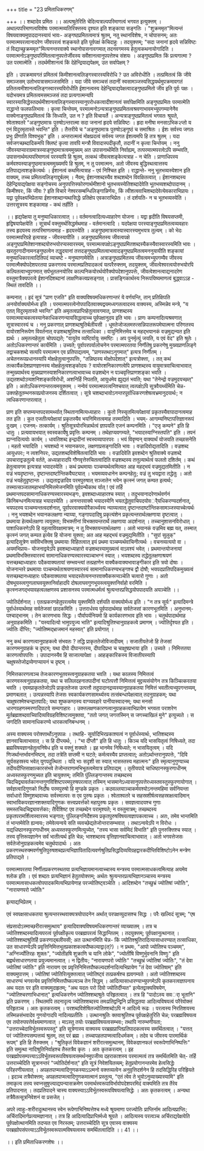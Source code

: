 +++
title = "23 प्रमिताधिकरणम्"

+++
।। शब्दादेव प्रमितः ।। अल्पश्रुतेरिति चेदित्यत्राल्पपरिमाणत्वं भगवत इत्युक्त्तम् । अथाल्पपरिमाणत्वविशेषः परमात्मव्यतिरिक्त्तस्य दृश्यत इति शङ्काया सङ्गतिः । "शुक्रममृत"मित्यन्तं विषयवाक्यमुपाददानस्यायं भावः- अङ्गष्ठप्रमितत्वमात्रं श्रुतम्, नतु स्थानविशेषः, न चोपासनम्; अतः परमात्मपरत्वानादरेण जीवपरत्वं शङ्कयते इति पूर्वपक्षं केचिदाहुः । तदयुक्त्तम्; "सदा जनानां हृदये सन्निविष्टः तं विद्याच्छुक्रममृत"मित्यनन्तरवाक्ये स्थानोपासनावगमात् तदनवगमस्य हेतुत्वकथनायोगादिति । परमात्मनोऽङ्गुष्ठपरिमितत्वानुपपत्तेर्जीवस्य सर्वेशानत्वानुपपत्तेश्च संशयः । अङ्गुष्ठप्रमितः किं प्रत्यगात्मा ? उत परमात्मेति । तदर्थमीशानत्वं किं देहेन्द्रियाद्यपेक्षम्, उत सर्वापेक्षम् ?

इति । उपक्रमावगतं प्रमितत्वं किमीशानत्वलिङ्गस्वारस्यविरोधि ? उत अविरोधीति । तत्प्रमितत्वं किं जीवे समञ्जसम् उतोभयत्रासमञ्जसमिति । यदा जीवे समञ्चसं तदानीं स्वसामञ्जस्यसिद्धयर्थमुपक्रमावगतं प्रतितत्वमीशानत्वलिङ्गस्वारस्यविरोधीति ईशानत्वस्य देहेन्द्रियाद्यपेक्षत्वादङ्गुष्ठप्रमितो जीव इति पूर्वः पक्षः । यदोभयमत्र प्रमितत्वमसमञ्जसं तदा प्रत्यगात्मन्यपि स्वारस्यासिद्धेस्तदर्थमीशानत्वलिङ्गस्वारस्यानुपरोधकत्वादीशानत्वं सर्वापेक्षमिति अङ्गुष्ठप्रमितः परमात्मेति राद्धान्ते फलफलिभावः । कृत्वा चिन्तेयम्, परमात्मनोऽन्यत्राङ्गुष्ठप्रमितत्वश्रवणाभावमभ्युपगम्यानेनैव वाक्येनाङ्गुष्ठप्रमितत्वं किं सिध्यति, उत न ? इति विचायर्ते । अन्यत्राङ्गुष्ठप्रमितत्वं भगवतः श्रूयते, श्वेताश्वतरे "अङ्गुष्ठमात्रः पुरुषोऽन्तरात्मा सदा जनानां हृदये सन्निविष्टः । हृदा मनीषा मनसाऽभिक२प्तो य एनं विदुरमृतास्ते भवन्ति" इति । तैत्तरीये च "अङ्गुष्ठमात्रः पुरुषोऽङ्गुष्ठं च समाश्रितः । ईशः सर्वस्य जगतः प्रभुः प्रीणाति विश्वभुक्" इति । अन्तरात्मत्वं मोक्षप्रदत्वं सर्वस्य जगत ईशत्वमपि हि तत्र श्रुतम् । यदा सर्वजगच्छब्दादिकमपि क्लिष्टं कृत्वा तावपि मन्त्रौ विवादास्पदीकृतौ, तदानीं न कृत्वा चिन्तेयम् । ननु जीवस्याप्याराग्रमात्रस्याङ्गुष्ठमात्रत्वममुख्यम् अत उपासनार्थमिति निर्वाह्यम्, तत्परमात्मपरत्वेऽपि सम्भवति, उपासनार्थमल्पपरिमाणत्वं परस्यापि हि श्रुतम्, तत्कथं जीवत्वशङ्केत्यत्राह - न चेति । प्राणाधिपस्य कर्मवश्यस्याङ्गुष्ठमात्रत्वममुख्यमपि हि श्रुतम्, न तु परमात्मनः, अतो जीवस्य बुद्धिस्थत्वात्तस्य प्रतिपाद्यत्वशङ्केत्यर्थः । ईशानत्वं कथमित्यत्राह - एवं निश्चित इति । राद्धान्ते- ननु भूतभव्यस्येशान इति वाक्यम्, तच्च प्रमितत्वलिङ्गाद्दुर्बलम् । नैवम्; ईशानशब्दस्यैव शब्दशब्देन विवक्षितत्वात् । ईशानशब्दस्य देहेन्द्रियाद्यपेक्षया सङ्गोचस्य अनुपपत्तिस्फोरणार्थमीशानो भूतभव्यस्येतिशब्दादेवेति भूतभव्यशब्दोपादानम् । किमीश्वरः, किं जीवः ? इति विचारे नेश्वरसम्बन्धिलिङ्गान्निर्णयः, किं त्वीशत्ववाचिशब्दादेवेत्येवकाराभिप्रायः । यद्वा पूर्वपक्ष्यभिप्रेताया ईशानशब्दान्यथासिद्धेः प्रतिक्षेप एवकाराभिप्रेतः । तं दर्शयति- न च भूतभव्यस्येति । उत्तरसूत्रस्य शङ्कामाह - कथं तर्हीति ।

।। हृद्यपेक्षया तु मनुष्याधिकारत्वात् ।। वर्तमनत्वादित्यध्याहारेण योजना । यद्वा हृदीति विषयसप्तमी, हृद्विषयापेक्षयेति । सूत्रार्थं वक्त्तुमर्थसिद्धर्मथमाह - वर्तमानत्वादि । यदपेक्षया परस्याङ्गुष्ठप्रमितत्वव्यवहारः तस्य हृदयस्य तत्परिमाणत्वमाह - हृदयस्येति । अङ्गुष्ठमात्रत्वस्यास्वारस्यमुभयत्र तुल्यम् । को भेदः परमात्मपरिग्रहे इत्यत्राह - जीवस्यापीति । अङ्गुष्ठप्रमितस्य जीवत्वपक्षे अङ्गुष्ठप्रमितेशानशब्दयोरुभयोरप्यस्वारस्यम्, परमात्मत्वपक्षेऽङ्गुष्ठप्रमितशब्दस्यैकस्यैवास्वारस्यमिति भावः । खरतुरगादीनामनङ्गुष्ठत्वेन तद्धृदयानां तत्तदङ्गुष्ठप्रमितत्वाभावादङ्गुष्ठप्रमितत्वमननुयायीति शङ्कायां मनुष्याधिकारत्वादितिपदं व्याचष्टे - मनुष्याणामेवेति । अत्राङ्गुष्ठप्रमितस्य जीवत्वमभ्युपगम्यैव जीवस्य परमात्मैक्योपदेशपरतया प्रकरणस्य परमात्मप्रतिपादकत्वं यत्परैरुक्त्तम्, तदयुक्त्तम्, जीवत्वेश्वरत्वयोरुभयोरपि कल्पितत्वाभ्युपगमात् सर्पभूतलनयोरिव काल्पनिकयोरर्थयोरैक्योपदेशानुपपत्तेः, जीवत्वेशानत्वाद्यनादरेण वस्तुमात्रैक्यपरत्वे ईशानदिशब्दानां लाक्षणिकत्वप्रसङ्गात् । प्रासङ्गिकार्थस्य निरूपयिष्यमाणत्वं बुद्ध्वाऽऽह - स्थितं तावदिति ।।

कम्पनात् । इदं सूत्रं "प्राण एजति" इति वाक्यविषयमधिकरणान्तरं ये वर्णयन्ति, तान् प्रतिक्षिपति अनयोर्वाक्ययोर्मध्य इति । परमात्मपरत्वेनोपपादितवाक्यद्वयमध्यगतत्वादस्य वाक्यस्य, अस्मिन्नेव मन्त्रे, "य एतत् विदुरमृतास्ते भवन्ति" इति अमृतत्वप्राप्तिहेतुत्वावगमात्, प्राणशब्दस्य परमात्मवाचकत्वस्यानेकाधिकरणन्यायसिद्धत्वाच्च पूर्वपक्षानुदय इति भावः । प्राणः कम्पनादित्यश्रवणात् सूत्रास्वारस्यं च । ननु प्रकरणात् प्राणशब्दश्रुतिर्बलीयसी । धूमतेजोजलमरुत्सन्निपातरूपमेघात्मना परिणतस्य वायोरशनिरूपेण विवर्तनात् वज्रशब्दश्रुतिश्च तत्साधिका । वायुनिमित्तमेव च महद्भयानकं वज्रमुद्यन्यत इति ह्यर्थः । अमृतत्वहेतुता चोपपद्यते; "वायुरेव व्यष्टिर्वायुः समष्टिः । अप पुनर्मृत्युं जयति, य एवं वेद" इति श्रुतेः । अतोऽधिकरणान्तरं कार्यमिति । उच्यते; पूर्वापरपर्यालोचनेन परमात्मपरतया निर्णीतेषु प्रकरणेषु मुख्यप्राणलिङ्गे तद्वाचकशब्दे सत्यपि परमात्मन एव प्रतिपाद्यत्वम्, "प्राणस्तथाऽनुगमात्" इत्यत्र निर्णीतम् । अचेतनरूपप्रधानस्यापि मोक्षहेतुत्वानुपपत्तिः, "तन्निष्ठस्य मोक्षोपदेशात्" इत्यत्रोक्त्ता, । तत् कथं तत्कार्यैकदेशप्राणज्ञानस्य मोक्षहेतुत्वशङ्कोदयः ? वायोरशनिकारणत्वेपि प्राणशब्दस्य वायुमात्रवाचित्वाभावात् तन्मुख्यार्थस्य मुख्यप्राणस्याशनिकारणत्वाभावाच्च वज्रशब्देन न पञ्चवृत्तिप्राणशङ्का भवति । उद्यतशब्दोऽप्यशनिशङ्काविरोधी, अशनिर्हि निपतति, आयुधमेव ह्युद्यतं भवति; यथा "तेनेन्द्रो वज्रमुदयच्छत्" इति । अतोऽधिकरणान्तरत्वमयुक्त्तम् । नन्वेवं परमात्मपरत्वनिश्चयात् त्वत्पक्षेऽपि सूत्रवैयर्थ्यमिति चेन्न- उक्त्तहेतूतम्भनरूपप्रयोजनस्य दर्शितत्वात् । सूत्रे चशब्दाभावोऽनन्तरपूर्वाधिकरणशेषत्वभ्रमानुदयार्थः; न त्वधिकरणान्तरत्वात् ।

प्राण इति सप्तम्यन्तपदसामर्थ्यात् स्थितानामित्यध्याहारः । कुतो निस्सृतमित्यपेक्षायां प्रकृतस्यैवापादानत्वमाह तत इति । कुत एजतीत्यपेक्षायां प्रकृतस्यैव भयनिमित्तत्वमाह तस्मादिति । भयम्- आगाम्यनिष्टापत्तिज्ञानरूपं दुःखम् । एजनम्- तत्कार्यम् । श्रुतिसूत्रयोरभिन्नार्थत्वं ज्ञापयति एजनं कम्पनमिति । "एजृ कम्पने" इति हि धातुः । प्रत्यवायभयात् स्वस्वकार्येषु प्रवृत्तिः कम्पनम् । तथेहाप्यवगम्यते, "भयादस्याग्निस्तपति" इति । तपनं ह्यग्नादित्ययोः कार्यम् । धावतिशब्द इन्द्रादीनां स्वस्वव्यापारपरः । भयं विवृण्वन् वाक्यार्थं योजयति तच्छासनेति । महतो भयादिति । भयशब्दो न भयानकपरः, लक्षणाप्रसङ्गादिति भावः । वज्रादिवोद्यतादिति । वज्रशब्द आयुधपरः; न त्वशनिपरः, उद्यतशब्दविशेषितत्वादिति भावः । वज्रादिवेति इवशब्देन श्रुतिवाक्ये वज्रशब्दे उपचाराद्वज्रतुल्ये वर्तते, अध्याहारादपि गौणवृत्तेरुचितत्वादिति वज्रशब्दस्य तत्तुल्यार्थत्वं फलतो दशिर्तम् । कथं हेतुत्वावगम इत्यत्राह भयादस्येति । कथं प्रथमायाः पञ्चम्यर्थत्वमित्यत आह महद्भयं वज्रमुद्यतमितीति । न वज्रं भयदृष्टान्तः, दृष्टान्तदार्ष्टान्तिकवैघट्यात् । भयमव्यवधानेन कम्पनहेतुः; वज्रं तु भयद्वारा तद्धेतुः । अतो वज्रं भयहेतुदृष्टान्तः । उद्यताद्वज्रादिव परमपुरुषात् सञ्जातेन भयेन कृत्स्नं जगत् कम्पत इत्यर्थः; तस्मात्सञ्जातमहाभयनिमित्तमेजनमिति पूर्वग्रन्थैकाथ र्यात् ! एवं तर्हि प्रथमान्तपदसामानाधिकरण्यस्वारस्यभङ्गः, इवशब्दाध्याहारश्च स्यात् । तदुभयानादरेणार्थवर्णनं किंनिबन्धनमित्यत्राह भयादस्येति । अनन्तरवाक्ये भयादस्येनि भयतद्धेतुवाचिपदयोवर्ैयधिकरण्यदर्शनात्, भयपदस्य पञ्चम्यन्तत्वदर्शनात्, पूर्वापरवाक्ययोरैकार्थ्यस्य न्याय्यत्वात् दृष्टान्तदार्ष्टान्तिकसामञ्जस्याच्चेत्यर्थः । ननु भयशब्देन भयानकलक्षणा न्याय्या, गङ्गापदादिषु प्रकृत्यंशेन प्रकृत्यन्तरार्थलक्षणाया दृष्टत्वात् । प्रथमाया हेत्वर्थलक्षणा त्वयुक्त्ता; विभक्त्तीनां विभक्तयन्तरार्थे लक्षणाया अदर्शनात् । तच्चानुशासनविरोधात् । पाशाधिकरणेऽपि हि वहुत्वाविवक्षामात्रम्; न तु विभक्तयन्तार्थलक्षणा । अतो भयानकं वज्रमिव बह्म यत्, तस्मात् कृत्स्नं जगत् कम्पत इत्येव हि योजना युक्त्ता; अत आह महद्भयं वज्रमुद्यमितीति । "सुपां सुलुक्" इत्यादिसूत्रेण सर्वविभक्त्तिषु प्रथमायाः विहितत्वात् इयं प्रथमा पञ्चम्यर्थवाचिनीत्यर्थः । वचनव्यत्ययो वा । अयमभिप्रायः- योजनाद्वयेऽपि इवशब्दाध्याहारो वज्रशब्दस्यामुख्यत्वं वाऽवश्यं भवेत् । प्रथमान्तयोजनायां प्रथमाविभक्त्तिस्वारस्यं सामानाधिकरण्यस्वारस्यञ्चाभग्नं स्यात् । भयशब्दस्य तद्धेतुलक्षणाश्रयणं यत्तच्छब्दाध्याहारः पदैकवाक्यतायां सम्भवन्त्यां तत्प्रहाणेन वाक्यैकवाक्यभावाङ्गीकार इति त्रयो दोषाः । योजनान्तरे प्रथमायाः पञ्चम्यर्थताश्रयणास्वारस्यं सामानाधिकरण्यभङ्गश्च द्वौ दोषौ; भयपदप्रातिपदिकमुख्यत्वं यत्तच्छब्दानध्याहारः पदैकवाक्यतया भयादस्तेत्यनन्तरवाक्यैकरूप्यञ्चेति चत्वारो गुणाः । अतो दोषभूयस्त्वगुणलाघवयुक्त्तनिर्वाहादपि दोषलाघवगुणभूयस्त्वयुक्त्तनिर्वाहो वरमिति । कृत्स्नजगद्भयावहत्वलक्षणस्य प्रशासनस्य परमात्मधर्मत्वं श्रुत्यन्तरप्रसिद्धयोपपादयति अयञ्चेति ।।

ज्योतिर्दर्शनात् । एतत्प्रकरणहेतुपरत्वमेव युक्त्तमिति दर्शयति वाक्ययोर्मध्य इति । "न तत्र सूर्यः" इत्यादिमन्त्रे पूर्वार्धस्यार्थमाह सर्वतेजसां छादकमिति । उत्तरार्धस्य पूर्वपादार्थमाह सर्वतेजसां कारणभूतमिति । अनुभानम्- पश्चाद्भानम् । तेन कारणभावः सिद्धः । पौर्वापर्यनियमो हि कार्यकारणभाव इति भावः । चतुर्थपादार्थमाह अनुग्राहकमिति । "यस्यादित्यो भामुपयुज्य भाति" इत्यादिश्रुतिश्चानुग्राहकत्वे प्रमाणम् । ज्योतिर्दृश्यत इति । ज्योतिः दीप्तिः; "ज्योतिष्मद्भ्राजमानं महस्वत्" इति प्रयोगात् ।

ननु कथं कारणत्वानुग्राहकत्वे संभवतः ? तद्धि प्राकृततेजोविजादीयम् । सजातीयतेजो हि तेजसां कारणमनुग्राहकं च दृष्टम्; यथा दीपो दीपान्तरस्य, दीपादिप्रभा च चाक्षुषप्रभाया इति । उच्यते । निमित्ततया कारणत्वोपपत्तिः । उपादानस्यैव हि साजात्यापेक्षा । आहङ्कारिकस्य विजातीयस्यापि चक्षुषस्तेजोद्रव्येणाप्यायनं च दृष्टम् ।

निमित्तकारणत्वञ्च तेजःकारणभूतवस्त्वनुग्राहकतया भवति । यथा कालस्य निमित्तत्वं कारणवस्त्वनुग्राहकतया, यथा च सलिलदहनातपादीनां घटोत्पत्तौ निमित्तत्वं मृद्द्रव्यसंयोगेन तत्र किञ्चित्करतया भवति । एवमप्राकृततेजोऽपि प्राकृततेजस उत्पत्तौ तदुपादानद्रव्यस्यानुग्राहकतया निमित्तं भवतीत्यभ्युपगन्तव्यम्, प्रमाणबलात् । उत्पन्नस्यापि तेजसः स्वकार्यकरणसामर्थ्यस्य तत्संबन्धापेक्षत्वात् तदनुग्राहकम्; यथा चाक्षुषरश्मेश्चन्द्रातपादिः; यथा शुष्ककण्ठस्य वाग्व्यवहारे पानीयास्वादनम्; यथा मनसो धारणग्रहणस्मरणादिपाटवे सम्यगाहारः । उक्त्तलक्षणकारणत्वानुग्राहकत्वाभिप्रायेण भगवता पराशरेण मूर्तब्रह्मशब्दवाच्यिादिव्यविग्रहविशिष्टत्वमुक्तवा, "ततो जगत् जगत्तस्मिन् स जगच्चाखिलं मुने" इत्युच्यते । स जगदिति सामानाधिकरण्ये धारकत्वनिबन्धनम् ।

अस्य वाक्यस्य परोक्त्तार्थोऽनुपपन्नः । तथाहि- सूर्यादिभिरप्रकाश्यत्वं न पूर्वार्धस्यार्थः, भातिशब्दस्य ज्ञानवाचित्वाभावात् । स हि दीप्त्यर्थः, । "भा दीप्तौ" इति हि धातुः । किञ्च यदि भासयितृत्वं निषिध्यते, तदा ब्रह्मविषयज्ञानहेतुत्वनिषेध इति च वक्त्तुं शक्यते । इह भानमेव निषिध्यते; न भासयितृत्वम् । यदि णिजर्थान्तर्भावनभिष्टम्, तदा तत्रेति सप्तमी न घटते; कर्मत्वस्यैव प्राप्तत्वात्; अतोऽर्थान्तरानुपपत्तेः, "दिवि सूर्यसहस्रस्य भवेत् युगपदुत्थिता । यदि भाः सदृशी सा स्यात् भासस्तस्य महात्मनः" इति स्मृत्यानुगुण्याच्च तदीयदीप्तिसाक्षात्कारसंभवे तेजोन्तराणामभिभूतत्वमेवात्र प्रतिपाद्यम् । तृतीयपादे चाधिष्ठानस्फुरणाधीनम् अध्यस्तस्फुरणमुच्यत इति चायुक्त्तम्; तमिति पुंल्लिङ्गान्तस्य तच्छब्दस्य चिदचिद्व्यावर्तकानन्तगुणविशिष्टपरमपुरुषपरत्वात् तस्मिन् भासमानेऽध्यासानुपपत्तेरध्यस्तवस्तुस्फुरणायोगात् । सर्वज्ञत्वादिगुणको निर्दोषः परमपुरुषो हि मुण्डके प्रकृतः । कठवल्लयाञ्चाकर्मवश्योऽनन्तमहिमा सर्वनियन्ता सर्वाधारो विष्णुशब्दवाच्यः सर्वस्मात्परः स एव पुरुषः प्रकृतः । श्वेताश्वतरे च सहस्रशीर्षत्वसहस्राक्षत्वादिमान् स्वाभाविकपरज्ञानशक्तयादिगुणकः सत्त्वप्रवर्त्तको महापुरुषः प्रकृतः । सवज्ञत्वादयश्च गुणाः समस्तचिदचिद्व्यावर्त्तकाः; तैर्विशिष्ट एव तच्छब्देन परामृश्यते; न वस्तुमात्रम्; तच्छब्दस्य प्रकृतपरामर्शित्वस्वारस्य भङ्गात्; पुंल्लिङ्गनिर्देशस्य प्रकृतपुरुषविषयत्वज्ञापकत्वाच्च । अतः, तमेव भान्तमिति तं भान्तमेवेति ह्यन्वयः; तमेवेत्यन्वये सति व्यवच्छेद्यतेजोन्तरासम्भवात् । तथाऽन्वयेऽपि न विरोधः । यद्यधिष्ठानस्फुरणाधीनम् अध्यस्तस्फुरणमित्युच्येत, "तस्य भासा सर्वमिदं विभाति" इति पुनरुक्त्तिश्च स्यात् । तस्य वृत्तिरूपज्ञानेन सर्वं भातीत्यर्थ इति चेन्न; भाश्शब्दस्य वृत्तिज्ञानवाचित्वाभावात् । अतो भगवत्तेजसः सर्वतेजोनुग्राहकत्वमेव चतुर्थपादार्थः । अतः प्रकरणस्थरुक्मवर्णश्रुतिपुरुषशब्दप्रत्यभिज्ञापितादित्यवर्णश्रुतिप्रसिद्धदिव्यविग्रहद्वारकदीप्तिविशिष्टोऽनेन मन्त्रेण प्रतिपाद्यते ।

परमात्मपरतया निर्णीतप्रकरणस्थतया प्रत्यभिज्ञायमानत्वाच्चास्य मन्त्रस्य परमात्मसाधकत्वमित्याह अयमेव श्लोक इति । एवं शब्दतः प्रत्यभिज्ञानं हेतुतयोक्त्तम्; अर्थतः श्रुत्यन्तरप्रत्यभिज्ञानञ्चास्य मन्त्रस्य परमात्मत्वसाधकत्वोपपादकमित्यभिप्रायेणाह परज्योतिष्ट्वञ्चेति । आदिशब्देन "तच्छुभ्रं ज्योतिषां ज्योतिः", "नारायणपरो ज्योतिः"

इत्याद्यभिप्रेतम् ।

एवं स्वपक्षसाधकतया श्रुत्यन्तरस्थवाक्यत्रयोपादनेन अर्थात् परपक्षव्युदासश्च सिद्धः । परैः खल्विदं सूत्रम्; "एष

संप्रसादोऽस्माच्छरीरात्समुत्थाय" इत्यादिवाक्यविषयमधिकरणान्तरं व्याख्यातम् । तत्र च ज्योतिश्शब्दस्यादित्यपरत्वं पूर्वपक्षीकृत्य परब्रह्मपरत्वं सिद्धान्तितम् । तदयुक्त्तम्; पूर्वपक्षानुत्थानात् । ज्योतिश्शब्दश्रुतिर्हि प्रकरणाद्बलीयसी; अत उत्थानमिति चेन्न- किं ज्योतिश्श्रुतिरादित्यासाधारण्यात् तत्साधिका, उत साधारण्येऽपि प्रवृत्तिनिमित्तभूतप्रकाशकत्वपौष्कल्याद्वा(त्?) । न प्रथमः, "आपो ज्योतिश्च पञ्चमम्", "अग्निर्ज्योतिरहः शुक्लः", "ज्योतीहषि शुक्राणि च यानि लोके", "ज्योतींषि विष्णुर्भुवनानि विष्णुः" इति बह्वर्थसाधारणतया प्रयुज्यमानत्वात् । न द्वितीयः; "नारायणपरो ज्योतिः" "तच्छुभ्रं ज्योतिषां ज्योतिः", "तं देवा ज्योतिषां ज्योतिः" इति नारायण एव प्रवृत्तिनिमित्तपौष्कल्यदर्शनादित्यभिप्रायेण "तं देवा ज्योतिषाम्" इति वाक्यमुपात्तम् । ज्योतिषां ज्योतिरित्युक्त्तत्वात् ज्योतिष्ट्वं तत्प्रकर्षश्च ह्यवगम्यते । अतो ज्योतिश्शब्दस्य साधारण्यं भगवत्येव प्रवृत्तिनिमित्तपौष्कल्यञ्च तेन सिद्धम् । आदित्यासाधारण्याभ्युपगमेऽपि कृतकरत्वज्ञापनाय अथ यदतः पर इति वाक्यमुदाहृतम्; "अथ यदतः परो दिवो ज्योतिर्दीप्यत" इत्येतद्वाक्यविषयेण, "ज्योतिश्चरणाभिधानात्" इत्यधिकरणेन ज्योतिश्शब्दश्रुतेः परिहृतत्वात् । तत्र हि "पादोऽस्य सवर्ा भूतानि" इति प्रकरणम् । स्थितमपि तदनादृत्य ज्योतिश्शब्दस्य तमःप्रतिद्वन्द्विनि प्रसिद्धतया आदित्यविषयत्वं परैरेवोक्त्तं परिहृतञ्च । अतः कृतकरत्वम् । परशब्दविशेषितज्योतिश्शब्दोऽपि न आदित्ये रूढः । परत्वस्य निरतिशयस्य तस्मिन्नसंभवादेव गुणयोगादपि नादित्यप्रतीतिः । उत्थानश्रुतिः क्तवाश्रुतिश्च पूर्वपक्षहेतुरिति चेन्न; परब्रह्मविषयत्व एव तयोरुपपत्तेर्वक्ष्यमाणत्वात् । माऽस्तु तयोः परब्रह्मविषयत्वसम्भवः; तथापि नारम्भणीयता; "उत्तराच्चेदाविर्भूतस्वरूपस्तु" इति सूत्रेणास्य वाक्यस्य परब्रह्मप्राप्तिप्रतिपादकत्वस्य समर्थितत्वात् । "यत्तत् परं ज्योतिरुपसम्पत्तव्यं श्रुतम्, तत् परं ब्रह्म । तच्चापहतपाप्मत्वादिधर्मकम् । तदेव च जीवस्य पारमार्थिकं रूपम्" इति हि तैरुक्त्तम् । "श्रुतिकृतं विवेकज्ञानं शरीरात्समुत्थानम्, विवेकज्ञानफलं स्वरूपेणाभिनिष्पत्तिः" इति समुत्था नादिश्रुतिनिर्वाहश्च तैस्तत्रैव कृतः । अतः कृतकरत्वम् । इह परब्रह्मोपसम्पत्त्याऽऽविर्भूतस्वरूपविषयत्वसमर्थनमुपजीव्य दहराकाशस्य परमात्मत्वं तत्र समर्थितमिति चेत्- तर्हि उत्तराच्चेदिति सूत्रानन्तरं "ज्योतिर्दर्शनात्" इति सूत्रं निवेशयितव्यम्; हेतुप्रयोगानन्तरमेव हेत्वसिद्धेः परिहरणीयत्वात् । अपहतपाप्मत्वादिगुणकस्याऽऽत्मनो वक्त्तव्यत्वेन अनुवृत्तिदर्शनेन हि तदसिद्धिरिह परिहिृयते । इदञ्च तत्रैवोक्त्तम्; अपहतपाप्मत्वादिगुणकमात्मानं प्रस्तुत्य, "एतं त्वेव ते भूयोऽनुव्याख्यास्यामि" इति तमाकृत्य तस्य स्वप्नसुषुप्त्याद्यपन्यासक्रमेण परमार्थस्वरूपाविर्भावोपदेशपरमिदं वाक्यमिति तत्र तैरेव प्रतिपादनात् । तदप्रतिपादने चास्य वाक्यस्याऽऽविर्भूतस्वरूपविषयत्वासिद्धेः । अतः कृतकरत्वम् । अन्यथा तत्रैवैतत्सूत्रनिवेशनं वा प्रसजेत् ।

अपरे त्वाहुः-शरीरादुत्थानस्य स्वेन रूपेणाभिनिष्पत्तेश्च मध्ये श्रूयमाणा परज्योतिः प्राप्तिर्नाम आदित्यप्राप्तिः; अर्चिरादिमार्गप्रत्यामज्ञानात् । तत्र हि आदित्यादिप्राप्तिर्मध्ये श्रूयते । आदित्यस्य परत्वञ्च अर्चिराद्यपेक्षयेति पूर्वपक्षोत्थानमिति तदप्यत एव निरस्तम्; उत्तराच्चेदिति सूत्र एवास्य वाक्यस्य परब्रह्मोपसंपत्त्याऽऽविर्भूतस्वरूपात्मविषयत्वस्य समर्थितत्वादिति ।। 41 ।।

।। इति प्रमिताधिकरणशेषः ।।

